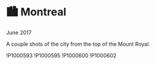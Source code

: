 # 🏙️ Montreal
June 2017

A couple shots of the city from the top of the Mount Royal.

!P1000593
!P1000595
!P1000600
!P1000602
